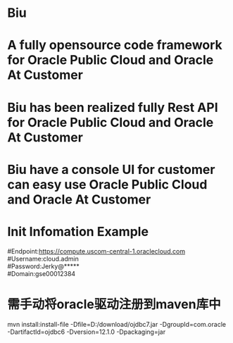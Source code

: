 # Biu

# A fully opensource code framework for Oracle Public Cloud and Oracle At Customer
# Biu has been realized fully Rest API for Oracle Public Cloud and Oracle At Customer

# Biu have a console UI for customer can easy use Oracle Public Cloud and Oracle At Customer

# Init Infomation Example
#Endpoint:https://compute.uscom-central-1.oraclecloud.com<br />
#Username:cloud.admin<br />
#Password:Jerky@*****<br />
#Domain:gse00012384<br />

# 需手动将oracle驱动注册到maven库中
mvn install:install-file -Dfile=D:/download/ojdbc7.jar -DgroupId=com.oracle -DartifactId=ojdbc6 -Dversion=12.1.0 -Dpackaging=jar